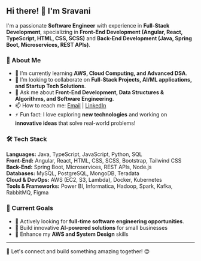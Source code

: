 ## Hi there! 👋 I'm Sravani

I'm a passionate **Software Engineer** with experience in **Full-Stack Development**, specializing in **Front-End Development (Angular, React, TypeScript, HTML, CSS, SCSS)** and **Back-End Development (Java, Spring Boot, Microservices, REST APIs)**.
### 🚀 About Me
- 🌱 I’m currently learning **AWS, Cloud Computing, and Advanced DSA**.
- 👯 I’m looking to collaborate on **Full-Stack Projects, AI/ML applications, and Startup Tech Solutions**.
- 💬 Ask me about **Front-End Development, Data Structures & Algorithms, and Software Engineering**.
- 📫 How to reach me: [Email](mailto:siddanthapusravani@gmail.com) | [LinkedIn](https://www.linkedin.com/in/sravani-siddanthapu/)
- ⚡ Fun fact: I love exploring **new technologies** and working on **innovative ideas** that solve real-world problems!

### 🛠️ Tech Stack
**Languages:** Java, TypeScript, JavaScript, Python, SQL  
**Front-End:** Angular, React, HTML, CSS, SCSS, Bootstrap, Tailwind CSS  
**Back-End:** Spring Boot, Microservices, REST APIs, Node.js  
**Databases:** MySQL, PostgreSQL, MongoDB, Teradata  
**Cloud & DevOps:** AWS (EC2, S3, Lambda), Docker, Kubernetes  
**Tools & Frameworks:** Power BI, Informatica, Hadoop, Spark, Kafka, RabbitMQ, Figma  

### 📌 Current Goals
- 🔹 Actively looking for **full-time software engineering opportunities**.
- 🔹 Build innovative **AI-powered solutions** for small businesses
- 🔹 Enhance my **AWS and System Design** skills


---
🚀 Let's connect and build something amazing together! 😊
